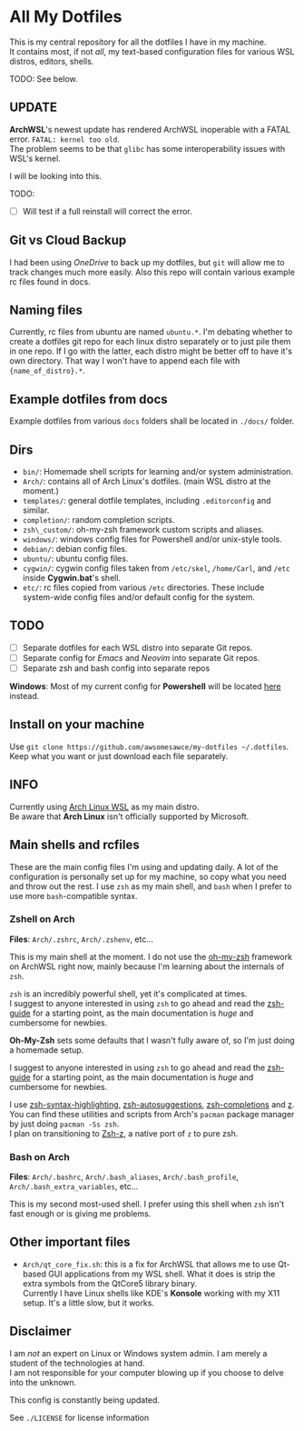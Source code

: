 # All My Dotfiles

This is my central repository for all the dotfiles I have in my machine.  
It contains most, if not _all_, my text-based configuration files for various WSL distros, editors, shells.

TODO: See below.

## UPDATE

**ArchWSL**'s newest update has rendered ArchWSL inoperable with a FATAL error.
`FATAL: kernel too old`.  
The problem seems to be that `glibc` has some interoperability issues with WSL's kernel.

I will be looking into this.  

TODO:  
- [ ] Will test if a full reinstall will correct the error.

## Git vs Cloud Backup

I had been using *OneDrive* to back up my dotfiles, but `git` will allow me to track changes much more easily.
Also this repo will contain various example rc files found in docs.

## Naming files

Currently, rc files from ubuntu are named `ubuntu.*`.  I'm debating whether to create a dotfiles git repo for each linux distro separately or to just pile them in one repo.  If I go with the latter, each distro might be better off to have it's own directory.  That way I won't have to append each file with `{name_of_distro}.*`.

## Example dotfiles from docs

Example dotfiles from various `docs` folders shall be located in `./docs/` folder.

## Dirs

- `bin/`: Homemade shell scripts for learning and/or system administration.
- `Arch/`: contains all of Arch Linux's dotfiles. (main WSL distro at the moment.)
- `templates/`: general dotfile templates, including `.editorconfig` and similar.
- `completion/`: random completion scripts.
- `zsh\_custom/`: oh-my-zsh framework custom scripts and aliases.
- `windows/`: windows config files for Powershell and/or unix-style tools.
- `debian/`: debian config files.
- `ubuntu/`: ubuntu config files.
- `cygwin/`: cygwin config files taken from `/etc/skel`, `/home/Carl`, and `/etc` inside **Cygwin.bat**'s shell.
- `etc/`: rc files copied from various `/etc` directories.  These include system-wide config files and/or default config for the system.

## TODO

- [ ] Separate dotfiles for each WSL distro into separate Git repos.
- [ ] Separate config for _Emacs_ and _Neovim_ into separate Git repos.
- [ ] Separate zsh and bash config into separate repos

**Windows**: Most of my current config for **Powershell** will be located [here](https://github.com/awsomesawce/scripts-pwsh) instead.

## Install on your machine

Use `git clone https://github.com/awsomesawce/my-dotfiles ~/.dotfiles`.  
Keep what you want or just download each file separately.

## INFO

Currently using [Arch Linux WSL](https://github.com/yuk7/ArchWSL) as my main distro.  
Be aware that **Arch Linux** isn't officially supported by Microsoft.

## Main shells and rcfiles

These are the main config files I'm using and updating daily.
A lot of the configuration is personally set up for my machine, so copy what you need and throw out the rest.
I use `zsh` as my main shell, and `bash` when I prefer to use more `bash`-compatible syntax.

### Zshell on Arch

**Files**: `Arch/.zshrc`, `Arch/.zshenv`, etc...

This is my main shell at the moment.  I do not use the [oh-my-zsh](https://github.com/ohmyzsh/ohmyzsh) framework on ArchWSL right now, mainly because I'm learning about the internals of `zsh`.

`zsh` is an incredibly powerful shell, yet it's complicated at times.  
I suggest to anyone interested in using `zsh` to go ahead and read the [zsh-guide](http://zsh.sourceforge.net/Guide/) for a starting point, as the main documentation is _huge_ and cumbersome for newbies.

**Oh-My-Zsh** sets some defaults that I wasn't fully aware of, so I'm just doing a homemade setup.

I suggest to anyone interested in using `zsh` to go ahead and read the [zsh-guide](http://zsh.sourceforge.net/Guide/) for a starting point, as the main documentation is _huge_ and cumbersome for newbies.

I use [zsh-syntax-highlighting](https://github.com/zsh-users/zsh-syntax-highlighting), [zsh-autosuggestions](https://github.com/zsh-users/zsh-autosuggestions), [zsh-completions](https://github.com/zsh-users/zsh-completions) and [z](https://github.com/rupa/z).  You can find these utilities and scripts from Arch's 
`pacman` package manager by just doing `pacman -Ss zsh`.  
I plan on transitioning to [Zsh-z](https://github.com/agkozak/zsh-z), a native port of `z` to pure zsh.

### Bash on Arch

**Files**: `Arch/.bashrc`, `Arch/.bash_aliases`, `Arch/.bash_profile`, `Arch/.bash_extra_variables`, etc...

This is my second most-used shell.  I prefer using this shell when `zsh` isn't fast enough or is giving me problems.

## Other important files

- `Arch/qt_core_fix.sh`: this is a fix for ArchWSL that allows me to use Qt-based GUI applications from my WSL shell.
  What it does is strip the extra symbols from the QtCore5 library binary.  
  Currently I have Linux shells like KDE's **Konsole** working with my X11 setup.  It's a little slow, but it works.

## Disclaimer

I am _not_ an expert on Linux or Windows system admin.  I am merely a student of the technologies at hand.  
I am not responsible for your computer blowing up if you choose to delve into the unknown.

This config is constantly being updated.

See `./LICENSE` for license information
